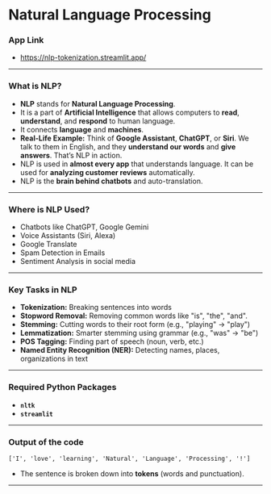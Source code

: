 # Natural Language Processing
### App Link
- https://nlp-tokenization.streamlit.app/
---
### What is NLP?
- **NLP** stands for **Natural Language Processing**.
- It is a part of **Artificial Intelligence** that allows computers to **read**, **understand**, and **respond** to human language.
- It connects **language** and **machines**.
- **Real-Life Example:** Think of **Google Assistant**, **ChatGPT**, or **Siri**. We talk to them in English, and they **understand our words** and **give answers**. That’s NLP in action.
- NLP is used in **almost every app** that understands language. It can be used for **analyzing customer reviews** automatically.
- NLP is the **brain behind chatbots** and auto-translation.
---
### Where is NLP Used?
- Chatbots like ChatGPT, Google Gemini
- Voice Assistants (Siri, Alexa)
- Google Translate
- Spam Detection in Emails
- Sentiment Analysis in social media
---
### Key Tasks in NLP
- **Tokenization:** Breaking sentences into words
- **Stopword Removal:** Removing common words like "is", "the", "and".
- **Stemming:** Cutting words to their root form (e.g., "playing" → "play")
- **Lemmatization:** Smarter stemming using grammar (e.g., "was" → "be")
- **POS Tagging:** Finding part of speech (noun, verb, etc.)
- **Named Entity Recognition (NER):** Detecting names, places, organizations in text
---
### Required Python Packages
- **`nltk`**
- **`streamlit`**
---
### Output of the code
`['I', 'love', 'learning', 'Natural', 'Language', 'Processing', '!']`
- The sentence is broken down into **tokens** (words and punctuation).
---




